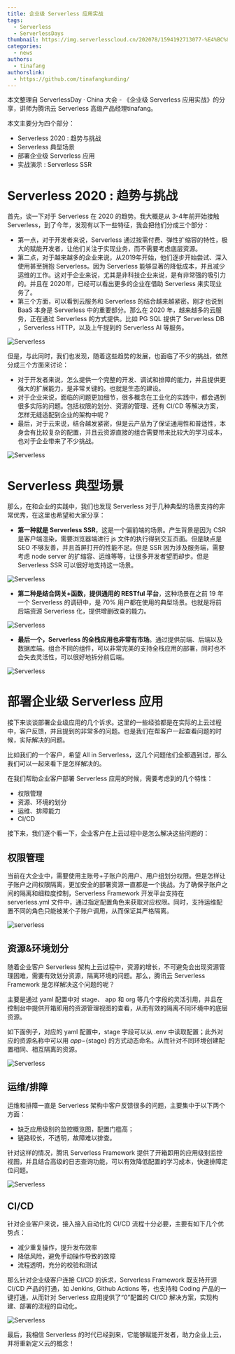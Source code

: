```yaml
---
title: 企业级 Serverless 应用实战
tags:
  - Serverless
  - ServerlessDays
thumbnail: https://img.serverlesscloud.cn/202078/1594192713077-%E4%BC%81%E4%B8%9A%E5%BE%AE%E4%BF%A1%E6%88%AA%E5%9B%BE_15941925279560.png
categories: 
  - news
authors: 
  - tinafang
authorslink: 
  - https://github.com/tinafangkunding/
---
```


本文整理自 ServerlessDay · China 大会 - 《企业级 Serverless 应用实战》的分享，讲师为腾讯云 Serverless 高级产品经理tinafang。

本文主要分为四个部分：
- Serverless 2020 : 趋势与挑战
- Serverless 典型场景
- 部署企业级 Serverless 应用
- 实战演示 : Serverless SSR

# Serverless 2020 : 趋势与挑战

首先，谈一下对于 Serverless 在 2020 的趋势。我大概是从 3-4年前开始接触 Serverless，到了今年，发现有以下一些特征，我会把他们分成三个部分：
- 第一点，对于开发者来说，Serverless 通过按需付费、弹性扩缩容的特性，极大的赋能开发者，让他们关注于实现业务，而不需要考虑底层资源。
- 第二点，对于越来越多的企业来说，从2019年开始，他们逐步开始尝试、深入使用甚至拥抱 Serverless。因为 Serverless 能够显著的降低成本，并且减少运维的工作。这对于企业来说，尤其是非科技企业来说，是有非常强的吸引力的。并且在 2020年，已经可以看出更多的企业在借助 Serverless 来实现业务了。
- 第三个方面，可以看到云服务和 Serverless 的结合越来越紧密。刚才也说到 BaaS 本身是 Serverless 中的重要部分。那么在 2020 年，越来越多的云服务，正在通过 Serverless 的方式提供。比如 PG SQL 提供了 Serverless DB ，Serverless HTTP，以及上午提到的 Serverless AI 等服务。

![Serverless](https://img.serverlesscloud.cn/202078/1594193406089-%E4%BC%81%E4%B8%9A%E5%BE%AE%E4%BF%A1%E6%88%AA%E5%9B%BE_1594193397639.png)

但是，与此同时，我们也发现，随着这些趋势的发展，也面临了不少的挑战，依然分成三个方面来讨论：

- 对于开发者来说，怎么提供一个完整的开发、调试和排障的能力，并且提供更强大的扩展能力，是非常关键的。也就是生态的建设。
- 对于企业来说，面临的问题更加细节，很多概念在工业化的实践中，都会遇到很多实际的问题。包括权限的划分、资源的管理、还有 CI/CD 等解决方案，怎样无缝适配到企业的架构中呢？
- 最后，对于云来说，结合越发紧密，但是云产品为了保证通用性和普适性，本身会有比较复杂的配置，并且云资源直接的组合需要带来比较大的学习成本，也对于企业带来了不少挑战。

![Serverless](https://img.serverlesscloud.cn/202078/1594193406087-%E4%BC%81%E4%B8%9A%E5%BE%AE%E4%BF%A1%E6%88%AA%E5%9B%BE_1594193397639.png)

<!--more-->

# Serverless 典型场景

那么，在和企业的实践中，我们也发现 Serverless 对于几种典型的场景支持的非常优秀，在这里也希望和大家分享：
- **第一种就是 Serverless SSR**，这是一个偏前端的场景。产生背景是因为 CSR 是客户端渲染，需要浏览器端进行 js 文件的执行得到交互页面。但是缺点是 SEO 不够友善，并且首屏打开的性能不足。但是 SSR 因为涉及服务端，需要考虑 node server 的扩缩容、运维等等，让很多开发者望而却步。但是 Serverless SSR 可以很好地支持这一场景。

![Serverless](https://img.serverlesscloud.cn/202078/1594192711713-%E4%BC%81%E4%B8%9A%E5%BE%AE%E4%BF%A1%E6%88%AA%E5%9B%BE_15941925279560.png)

- **第二种是结合网关+函数，提供通用的 RESTful 平台**，这种场景在之前 19 年一个 Serverless 的调研中，是 70% 用户都在使用的典型场景。也就是将前后端资源 Serverless 化，提供增删改查的能力。

![Serverless](https://img.serverlesscloud.cn/202078/1594192712479-%E4%BC%81%E4%B8%9A%E5%BE%AE%E4%BF%A1%E6%88%AA%E5%9B%BE_15941925279560.png)

- **最后一个，Serverless 的全栈应用也非常有市场**。通过提供前端、后端以及数据库端。组合不同的组件，可以非常完美的支持全栈应用的部署，同时也不会失去灵活性，可以很好地拆分前后端。

![Serverless](https://img.serverlesscloud.cn/202078/1594192712657-%E4%BC%81%E4%B8%9A%E5%BE%AE%E4%BF%A1%E6%88%AA%E5%9B%BE_15941925279560.png)

# 部署企业级 Serverless 应用

接下来谈谈部署企业级应用的几个诉求。这里的一些经验都是在实际的上云过程中，客户反馈，并且提到的非常多的问题。也是我们在帮客户一起查看问题的时候，实际解决的问题。

比如我们的一个客户，希望 All in Serverless，这几个问题他们全都遇到过，那么我们可以一起来看下是怎样解决的。

在我们帮助企业客户部署 Serverless 应用的时候，需要考虑到的几个特性：
- 权限管理
- 资源、环境的划分
- 运维、排障能力
- CI/CD

接下来，我们逐个看一下，企业客户在上云过程中是怎么解决这些问题的：

## 权限管理

当前在大企业中，需要使用主账号+子账户的用户、用户组划分权限。但是怎样让子账户之间权限隔离，更加安全的部署资源一直都是一个挑战。为了确保子账户之间的隔离和细粒度控制，Serverless Framework 开发平台支持在 serverless.yml 文件中，通过指定配置角色来获取对应权限。同时，支持运维配置不同的角色只能被某个子账户调用，从而保证其严格隔离。

![serverless](https://img.serverlesscloud.cn/202078/1594192712031-%E4%BC%81%E4%B8%9A%E5%BE%AE%E4%BF%A1%E6%88%AA%E5%9B%BE_15941925279560.png)

## 资源&环境划分

随着企业客户 Serverless 架构上云过程中，资源的增长，不可避免会出现资源管理困难，需要有效划分资源，隔离环境的问题。那么，腾讯云 Serverless Framework 是怎样解决这个问题的呢？

主要是通过 yaml 配置中对 stage、 app 和 org 等几个字段的灵活引用，并且在控制台中提供开箱即用的资源管理视图的查看，从而有效的隔离不同环境中的底层资源。

如下面例子，对应的 yaml 配置中，stage 字段可以从 .env 中读取配置；此外对应的资源名称中可以用 ${app}-${stage} 的方式动态命名。从而针对不同环境创建配置相同、相互隔离的资源。

![Serverless](https://img.serverlesscloud.cn/202078/1594192711986-%E4%BC%81%E4%B8%9A%E5%BE%AE%E4%BF%A1%E6%88%AA%E5%9B%BE_15941925279560.png)

## 运维/排障

运维和排障一直是 Serverless 架构中客户反馈很多的问题，主要集中于以下两个方面：
- 缺乏应用级别的监控概览图，配置门槛高；
- 链路较长，不透明，故障难以排查。

针对这样的情况，腾讯 Serverless Framework 提供了开箱即用的应用级别监控视图，并且结合高级的日志查询功能，可以有效降低配置的学习成本，快速排障定位问题。

![Serverless](https://img.serverlesscloud.cn/202078/1594192711450-%E4%BC%81%E4%B8%9A%E5%BE%AE%E4%BF%A1%E6%88%AA%E5%9B%BE_15941925279560.png)

## CI/CD
针对企业客户来说，接入接入自动化的 CI/CD 流程十分必要，主要有如下几个优势点：
- 减少重复操作，提升发布效率
- 降低风险，避免手动操作导致的故障
- 流程透明，充分的校验和测试

那么针对企业级客户连接 CI/CD 的诉求，Serverless Framework 既支持开源 CI/CD 产品的打通，如 Jenkins, Github Actions 等，也支持和 Coding 产品的一键打通，从而针对 Serverless 应用提供了“0”配置的 CI/CD 解决方案，实现构建、部署的流程的自动化。

![Serverless](https://img.serverlesscloud.cn/202078/1594192713173-%E4%BC%81%E4%B8%9A%E5%BE%AE%E4%BF%A1%E6%88%AA%E5%9B%BE_15941925279560.png)


最后，我相信 Serverless 的时代已经到来，它能够赋能开发者，助力企业上云，并将重新定义云的概念！
